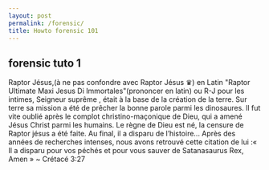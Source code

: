 ```yaml
---
layout: post
permalink: /forensic/
title: Howto forensic 101
---
```


## forensic tuto 1

Raptor Jésus,(à ne pas confondre avec Raptor Jésus ♛) en Latin "Raptor Ultimate Maxi Jesus Di Immortales"(prononcer en latin) ou R-J pour les intimes, Seigneur suprême , était à la base de la création de la terre. Sur terre sa mission a été de prêcher la bonne parole parmi les dinosaures. Il fut vite oublié après le complot christino-maçonique de Dieu, qui a amené Jésus Christ parmi les humains. Le règne de Dieu est né, la censure de Raptor jésus a été faite. Au final, il a disparu de l’histoire... Après des années de recherches intenses, nous avons retrouvé cette citation de lui :« Il a disparu pour vos péchés et pour vous sauver de Satanasaurus Rex, Amen » ~ Crétacé 3:27 
